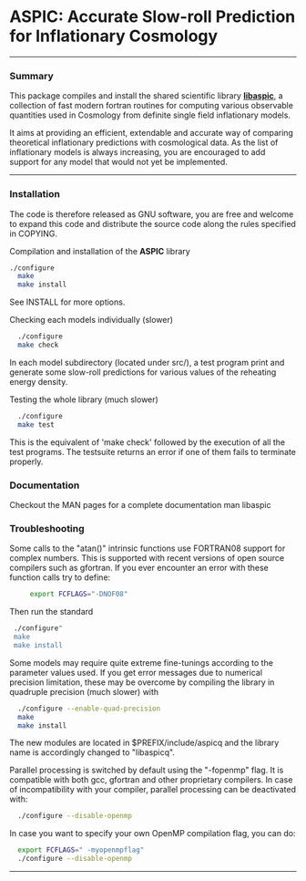 # ASPIC: Accurate Slow-roll Prediction for Inflationary Cosmology

---

### Summary

This package compiles and install the shared scientific library
[**libaspic**](https://curl.irmp.ucl.ac.be/~chris/aspic.html), a
collection of fast modern fortran routines for computing various
observable quantities used in Cosmology from definite single field
inflationary models.

It aims at providing an efficient, extendable and accurate way of
comparing theoretical inflationary predictions with cosmological
data. As the list of inflationary models is always increasing, you are
encouraged to add support for any model that would not yet be
implemented.

---

### Installation

The code is therefore released as GNU software, you are free and
welcome to expand this code and distribute the source code along the
rules specified in COPYING.

Compilation and installation of the **ASPIC** library

```bash
./configure
  make
  make install
```
See INSTALL for more options.

Checking each models individually (slower)

```bash
  ./configure
  make check
```
In each model subdirectory (located under src/), a test program print
and generate some slow-roll predictions for various values of the reheating
energy density.

Testing the whole library (much slower)

```bash
  ./configure
  make test
```  
This is the equivalent of 'make check' followed by the execution of
all the test programs. The testsuite returns an error if one of them
fails to terminate properly.

### Documentation

Checkout the MAN pages for a complete documentation man libaspic

### Troubleshooting

Some calls to the "atan()" intrinsic functions use FORTRAN08 support
for complex numbers. This is supported with recent versions of open
source compilers such as gfortran. If you ever encounter an error with
these function calls try to define:
```bash
  	 export FCFLAGS="-DNOF08"
```  
Then run the standard
```bash
 ./configure"
 make
 make install
```

Some models may require quite extreme fine-tunings according to the
parameter values used. If you get error messages due to numerical
precision limitation, these may be overcome by compiling the library
in quadruple precision (much slower) with

```bash
  ./configure --enable-quad-precision
  make
  make install
```
The new modules are located in $PREFIX/include/aspicq and the library
name is accordingly changed to "libaspicq".

Parallel processing is switched by default using the "-fopenmp"
flag. It is compatible with both gcc, gfortran and other proprietary
compilers. In case of incompatibility with your compiler, parallel
processing can be deactivated with:

```bash
  ./configure --disable-openmp
```

In case you want to specify your own OpenMP compilation flag,
you can do:

```bash
  export FCFLAGS=" -myopenmpflag"
  ./configure --disable-openmp
```

---